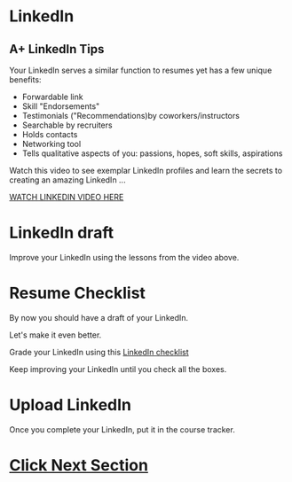 # LinkedIn

## A+ LinkedIn Tips

Your LinkedIn serves a similar function to resumes yet has a few unique benefits:
- Forwardable link
- Skill "Endorsements"
- Testimonials ("Recommendations)by coworkers/instructors
- Searchable by recruiters
- Holds contacts
- Networking tool
- Tells qualitative aspects of you: passions, hopes, soft skills, aspirations

Watch this video to see exemplar LinkedIn profiles and learn the secrets to creating an amazing LinkedIn ...

[WATCH LINKEDIN VIDEO HERE](https://drive.google.com/file/d/1pwMU5Fe4kBsV8Id41yOCgkjythYuimZc/view?usp=sharing)


# LinkedIn draft
Improve your LinkedIn using the lessons from the video above.

# Resume Checklist

By now you should have a draft of your LinkedIn.

Let's make it even better.

Grade your LinkedIn using this [LinkedIn checklist](https://docs.google.com/document/d/1FD52I6tKofC1zpZyLWmX1BCQw5WDPkmzimvDSK_E_nM/edit#heading=h.gmdd0wc8bgfn)

Keep improving your LinkedIn until you check all the boxes.


# Upload LinkedIn
Once you complete your LinkedIn, put it in the course tracker.

# [Click Next Section](https://github.com/Tech-at-DU/Outcomes-Prep-2/blob/master/P03-Github-Cleanup/content.md)
